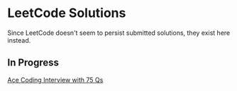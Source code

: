 # LeetCode Solutions
Since LeetCode doesn't seem to persist submitted solutions,
they exist here instead.

## In Progress
[Ace Coding Interview with 75 Qs](https://leetcode.com/studyplan/leetcode-75/)
